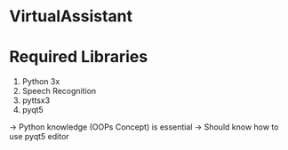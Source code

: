 # VirtualAssistant

# Required Libraries
1) Python 3x
2) Speech Recognition
3) pyttsx3
4) pyqt5

-> Python knowledge (OOPs Concept) is essential
-> Should know how to use pyqt5 editor
